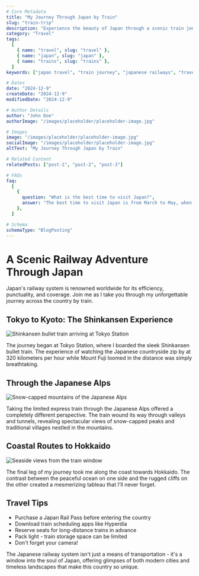 ```yaml
---
# Core Metadata
title: "My Journey Through Japan by Train"
slug: "train-trip"
description: "Experience the beauty of Japan through a scenic train journey, exploring cities and countryside alike."
category: "Travel"
tags:
  [
    { name: "travel", slug: "travel" },
    { name: "japan", slug: "japan" },
    { name: "trains", slug: "trains" },
  ]
keywords: ["japan travel", "train journey", "japanese railways", "travel blog"]

# Dates
date: "2024-12-9"
createDate: "2024-12-9"
modifiedDate: "2024-12-9"

# Author Details
author: "John Doe"
authorImage: "/images/placeholder/placeholder-image.jpg"

# Images
image: "/images/placeholder/placeholder-image.jpg"
socialImage: "/images/placeholder/placeholder-image.jpg"
altText: "My Journey Through Japan by Train"

# Related Content
relatedPosts: ["post-1", "post-2", "post-3"]

# FAQs
faq:
  [
    {
      question: "What is the best time to visit Japan?",
      answer: "The best time to visit Japan is from March to May, when the cherry blossoms bloom, or from September to November, when the autumn colors are at their peak.",
    },
  ]

# Schema
schemaType: "BlogPosting"
---
```


# A Scenic Railway Adventure Through Japan

Japan's railway system is renowned worldwide for its efficiency, punctuality, and coverage. Join me as I take you through my unforgettable journey across the country by train.

## Tokyo to Kyoto: The Shinkansen Experience

![Shinkansen bullet train arriving at Tokyo Station](/images/placeholder/placeholder-image.jpg "The iconic Shinkansen bullet train")

The journey began at Tokyo Station, where I boarded the sleek Shinkansen bullet train. The experience of watching the Japanese countryside zip by at 320 kilometers per hour while Mount Fuji loomed in the distance was simply breathtaking.

## Through the Japanese Alps

![Snow-capped mountains of the Japanese Alps](/images/placeholder/placeholder-image.jpg "Scenic view of the Japanese Alps")

Taking the limited express train through the Japanese Alps offered a completely different perspective. The train wound its way through valleys and tunnels, revealing spectacular views of snow-capped peaks and traditional villages nestled in the mountains.

## Coastal Routes to Hokkaido

![Seaside views from the train window](/images/placeholder/placeholder-image.jpg "Beautiful coastal scenery en route to Hokkaido")

The final leg of my journey took me along the coast towards Hokkaido. The contrast between the peaceful ocean on one side and the rugged cliffs on the other created a mesmerizing tableau that I'll never forget.

## Travel Tips

- Purchase a Japan Rail Pass before entering the country
- Download train scheduling apps like Hyperdia
- Reserve seats for long-distance trains in advance
- Pack light - train storage space can be limited
- Don't forget your camera!

The Japanese railway system isn't just a means of transportation - it's a window into the soul of Japan, offering glimpses of both modern cities and timeless landscapes that make this country so unique.
